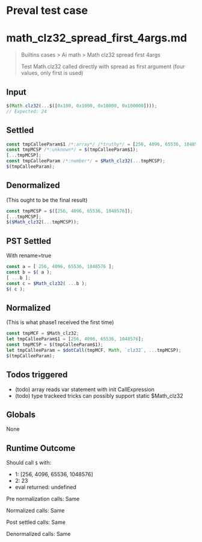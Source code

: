# Preval test case

# math_clz32_spread_first_4args.md

> Builtins cases > Ai math > Math clz32 spread first 4args
>
> Test Math.clz32 called directly with spread as first argument (four values, only first is used)

## Input

`````js filename=intro
$(Math.clz32(...$([0x100, 0x1000, 0x10000, 0x100000])));
// Expected: 24
`````


## Settled


`````js filename=intro
const tmpCalleeParam$1 /*:array*/ /*truthy*/ = [256, 4096, 65536, 1048576];
const tmpMCSP /*:unknown*/ = $(tmpCalleeParam$1);
[...tmpMCSP];
const tmpCalleeParam /*:number*/ = $Math_clz32(...tmpMCSP);
$(tmpCalleeParam);
`````


## Denormalized
(This ought to be the final result)

`````js filename=intro
const tmpMCSP = $([256, 4096, 65536, 1048576]);
[...tmpMCSP];
$($Math_clz32(...tmpMCSP));
`````


## PST Settled
With rename=true

`````js filename=intro
const a = [ 256, 4096, 65536, 1048576 ];
const b = $( a );
[ ...b ];
const c = $Math_clz32( ...b );
$( c );
`````


## Normalized
(This is what phase1 received the first time)

`````js filename=intro
const tmpMCF = $Math_clz32;
let tmpCalleeParam$1 = [256, 4096, 65536, 1048576];
const tmpMCSP = $(tmpCalleeParam$1);
let tmpCalleeParam = $dotCall(tmpMCF, Math, `clz32`, ...tmpMCSP);
$(tmpCalleeParam);
`````


## Todos triggered


- (todo) array reads var statement with init CallExpression
- (todo) type trackeed tricks can possibly support static $Math_clz32


## Globals


None


## Runtime Outcome


Should call `$` with:
 - 1: [256, 4096, 65536, 1048576]
 - 2: 23
 - eval returned: undefined

Pre normalization calls: Same

Normalized calls: Same

Post settled calls: Same

Denormalized calls: Same
